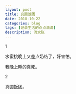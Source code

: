 ```yaml
---
layout: post
title: 真圆饭团
date: 2018-10-22
categories: blog
tags: [记录生活的点点滴滴]
description: 流水账
---
```


1 

水蜜桃晚上又差点奶结了，好害怕。

我晚上睡的真死。

2

真圆饭团。






